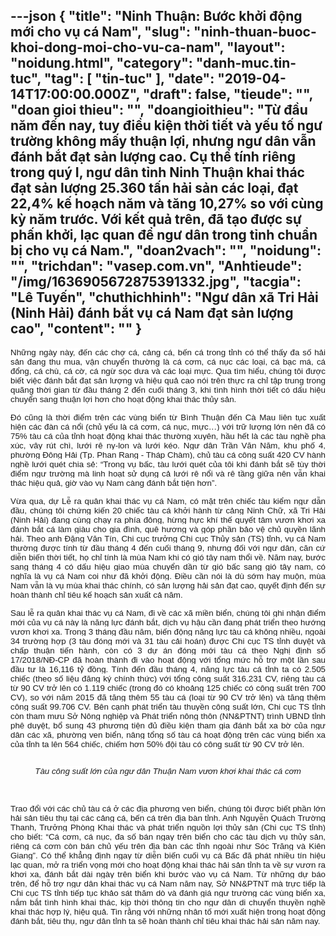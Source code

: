 ---json
{
    "title": "Ninh Thuận: Bước khởi động mới cho vụ cá Nam",
    "slug": "ninh-thuan-buoc-khoi-dong-moi-cho-vu-ca-nam",
    "layout": "noidung.html",
    "category": "danh-muc.tin-tuc",
    "tag": [
        "tin-tuc"
    ],
    "date": "2019-04-14T17:00:00.000Z",
    "draft": false,
    "tieude": "",
    "doan gioi thieu": "",
    "doangioithieu": "Từ đầu năm đến nay, tuy điều kiện thời tiết và yếu tố ngư trường không mấy thuận lợi, nhưng ngư dân vẫn đánh bắt đạt sản lượng cao. Cụ thể tính riêng trong quý I, ngư dân tỉnh Ninh Thuận khai thác đạt sản lượng 25.360 tấn hải sản các loại, đạt 22,4% kế hoạch năm và tăng 10,27% so với cùng kỳ năm trước. Với kết quả trên, đã tạo được sự phấn khởi, lạc quan để ngư dân trong tỉnh chuẩn bị cho vụ cá Nam.",
    "doan2vach": "",
    "noidung": "",
    "trichdan": "vasep.com.vn",
    "Anhtieude": "/img/1636905672875391332.jpg",
    "tacgia": "Lê Tuyến",
    "chuthichhinh": "Ngư dân xã Tri Hải (Ninh Hải) đánh bắt vụ cá Nam đạt sản lượng cao",
    "__content__": ""
}
---
<p style="text-align:justify"><span style="font-size:13px"><span style="color:#1b1b1b"><span style="font-family:Arial"><span style="background-color:#ffffff"><span style="font-size:10pt">Những ng&agrave;y n&agrave;y, đến c&aacute;c chợ c&aacute;, cảng c&aacute;, bến c&aacute; trong tỉnh c&oacute; thể thấy đa số hải sản đang thu mua, vận chuyển thường l&agrave; c&aacute; cơm, c&aacute; nục c&aacute;c loại, c&aacute; bạc m&aacute;, c&aacute; đổng, c&aacute; ch&ugrave;, c&aacute; cờ, c&aacute; ngừ sọc dưa v&agrave; c&aacute;c loại mực. Qua t&igrave;m hiểu, ch&uacute;ng t&ocirc;i được biết việc đ&aacute;nh bắt đạt sản lượng v&agrave; hiệu quả cao n&oacute;i tr&ecirc;n thực ra chỉ tập trung trong qu&atilde;ng thời gian từ đầu th&aacute;ng 2 đến cuối th&aacute;ng 3, khi t&igrave;nh h&igrave;nh thời tiết c&oacute; dấu hiệu chuyển sang thuận lợi hơn cho hoạt động khai th&aacute;c thủy sản.</span></span></span></span></span></p>

<p style="margin-left:0cm; margin-right:0cm; text-align:justify"><span style="font-size:13px"><span style="background-color:white"><span style="color:#1b1b1b"><span style="font-family:Arial"><span style="font-size:10pt">Đ&oacute; cũng l&agrave; thời điểm tr&ecirc;n c&aacute;c v&ugrave;ng biển từ B&igrave;nh Thuận đến C&agrave; Mau li&ecirc;n tục xuất hiện c&aacute;c đ&agrave;n c&aacute; nổi (chủ yếu l&agrave; c&aacute; cơm, c&aacute; nục, mực&hellip;) với trữ lượng lớn n&ecirc;n đ&atilde; c&oacute; 75% t&agrave;u c&aacute; của tỉnh hoạt động khai th&aacute;c thường xuy&ecirc;n, hầu hết l&agrave; c&aacute;c t&agrave;u nghề pha x&uacute;c, v&acirc;y r&uacute;t ch&igrave;, lưới r&ecirc; ny-lon v&agrave; lưới k&eacute;o. Ngư d&acirc;n Trần Văn Năm, khu phố 4, phường Đ&ocirc;ng Hải (Tp. Phan Rang - Th&aacute;p Ch&agrave;m), chủ t&agrave;u c&aacute; c&ocirc;ng suất 420 CV h&agrave;nh nghề lưới qu&eacute;t chia sẻ: &ldquo;Trong vụ bấc, t&agrave;u lưới qu&eacute;t của t&ocirc;i khi đ&aacute;nh bắt sẽ t&ugrave;y thời điểm ngư trường m&agrave; linh hoạt sử dụng cả lưới r&ecirc; nổi v&agrave; r&ecirc; tầng giữa n&ecirc;n vẫn khai th&aacute;c hiệu quả, giờ v&agrave;o vụ Nam c&agrave;ng đ&aacute;nh bắt tiện hơn&rdquo;.</span></span></span></span></span></p>

<p style="margin-left:0cm; margin-right:0cm; text-align:justify"><span style="font-size:13px"><span style="background-color:white"><span style="color:#1b1b1b"><span style="font-family:Arial"><span style="font-size:10pt">Vừa qua, dự Lễ ra qu&acirc;n khai th&aacute;c vụ c&aacute; Nam, c&oacute; mặt tr&ecirc;n chiếc t&agrave;u kiểm ngư dẫn đầu, ch&uacute;ng t&ocirc;i chứng kiến 20 chiếc t&agrave;u c&aacute; khởi h&agrave;nh từ cảng Ninh Chữ, x&atilde; Tri Hải (Ninh Hải) đang c&ugrave;ng chạy ra ph&iacute;a đ&ocirc;ng, hừng hực kh&iacute; thế quyết t&acirc;m vươn khơi xa đ&aacute;nh bắt c&aacute; l&agrave;m gi&agrave;u cho gia đ&igrave;nh, qu&ecirc; hương v&agrave; g&oacute;p phần bảo vệ chủ quyền l&atilde;nh hải. Theo anh Đặng Văn T&iacute;n, Chi cục trưởng Chi cục Thủy sản (TS) tỉnh, vụ c&aacute; Nam thường được t&iacute;nh từ đầu th&aacute;ng 4 đến cuối th&aacute;ng 9, nhưng đối với ngư d&acirc;n, căn cứ diễn biến thời tiết, họ chỉ t&iacute;nh l&agrave; m&ugrave;a Nam khi c&oacute; gi&oacute; t&acirc;y nam thổi về. Năm nay, bước sang th&aacute;ng 4 c&oacute; dấu hiệu giao m&ugrave;a chuyển dần từ gi&oacute; bấc sang gi&oacute; t&acirc;y nam, c&oacute; nghĩa l&agrave; vụ c&aacute; Nam coi như đ&atilde; khởi động. Điều cần n&oacute;i l&agrave; d&ugrave; sớm hay muộn, m&ugrave;a Nam vẫn l&agrave; vụ m&ugrave;a khai th&aacute;c ch&iacute;nh, c&oacute; sản lượng hải sản đạt cao, quyết định đến sự ho&agrave;n th&agrave;nh chỉ ti&ecirc;u kế hoạch sản xuất cả năm.</span></span></span></span></span></p>

<p style="margin-left:0cm; margin-right:0cm; text-align:justify"><span style="font-size:13px"><span style="background-color:white"><span style="color:#1b1b1b"><span style="font-family:Arial"><span style="font-size:10pt">Sau lễ ra qu&acirc;n khai th&aacute;c vụ c&aacute; Nam, đi về c&aacute;c x&atilde; miền biển, ch&uacute;ng t&ocirc;i ghi nhận điểm mới của vụ c&aacute; n&agrave;y l&agrave; năng lực đ&aacute;nh bắt, dịch vụ hậu cần đang ph&aacute;t triển theo hướng vươn khơi xa. Trong 3 th&aacute;ng đầu năm, biến động năng lực t&agrave;u c&aacute; kh&ocirc;ng nhiều, ngo&agrave;i 34 trường hợp (3 t&agrave;u đ&oacute;ng mới v&agrave; 31 t&agrave;u cải ho&aacute;n) được Chi cục TS tỉnh duyệt v&agrave; chấp thuận tiến h&agrave;nh, c&ograve;n c&oacute; 3 dự &aacute;n đ&oacute;ng mới t&agrave;u c&aacute; theo Nghị định số 17/2018/NĐ-CP đ&atilde; ho&agrave;n th&agrave;nh đi v&agrave;o hoạt động với tổng mức hỗ trợ một lần sau đầu tư l&agrave; 16,116 tỷ đồng. T&iacute;nh đến đầu th&aacute;ng 4, năng lực t&agrave;u c&aacute; tỉnh ta c&oacute; 2.505 chiếc (theo số liệu đăng k&yacute; ch&iacute;nh thức) với tổng c&ocirc;ng suất 316.231 CV, ri&ecirc;ng t&agrave;u c&aacute; từ 90 CV trở l&ecirc;n c&oacute; 1.119 chiếc (trong đ&oacute; c&oacute; khoảng 125 chiếc c&oacute; c&ocirc;ng suất tr&ecirc;n 700 CV), so với năm 2015 đ&atilde; tăng th&ecirc;m 55 t&agrave;u c&aacute; (loại từ 90 CV trở l&ecirc;n) v&agrave; tăng th&ecirc;m c&ocirc;ng suất 99.706 CV. B&ecirc;n cạnh ph&aacute;t triển t&agrave;u thuyền c&ocirc;ng suất lớn, Chi cục TS tỉnh c&ograve;n tham mưu Sở N&ocirc;ng nghiệp v&agrave; Ph&aacute;t triển n&ocirc;ng th&ocirc;n (NN&amp;PTNT) tr&igrave;nh UBND tỉnh ph&ecirc; duyệt, bổ sung 43 phương tiện đủ điều kiện tham gia đ&aacute;nh bắt xa bờ của ngư d&acirc;n c&aacute;c x&atilde;, phường ven biển, n&acirc;ng tổng số t&agrave;u c&aacute; hoạt động tr&ecirc;n c&aacute;c v&ugrave;ng biển xa của tỉnh ta l&ecirc;n 564 chiếc, chiếm hơn 50% đội t&agrave;u c&oacute; c&ocirc;ng suất từ 90 CV trở l&ecirc;n.</span></span></span></span></span></p>

<p style="margin-left:0cm; margin-right:0cm; text-align:center"><span style="font-size:13px"><span style="background-color:white"><span style="color:#1b1b1b"><span style="font-family:Arial"><img alt="" src="http://images1.baoninhthuan.com.vn/CMSImage/Resources/Uploaded/tbtdaduyet/dsc-026z7-2019-04-06-19-32.jpg" /></span></span></span></span></p>

<p style="margin-left:0cm; margin-right:0cm; text-align:center"><span style="font-size:13px"><span style="background-color:white"><span style="color:#1b1b1b"><span style="font-family:Arial"><em><span style="font-size:10pt">T&agrave;u c&ocirc;ng suất lớn của ngư d&acirc;n Thuận Nam vươn khơi khai th&aacute;c c&aacute; cơm</span></em></span></span></span></span></p>

<p style="margin-left:0cm; margin-right:0cm; text-align:justify">&nbsp;</p>

<p style="margin-left:0cm; margin-right:0cm; text-align:justify"><span style="font-size:13px"><span style="background-color:white"><span style="color:#1b1b1b"><span style="font-family:Arial"><span style="font-size:10pt">Trao đổi với c&aacute;c chủ t&agrave;u c&aacute; ở c&aacute;c địa phương ven biển, ch&uacute;ng t&ocirc;i được biết phần lớn hải sản ti&ecirc;u thụ tại c&aacute;c cảng c&aacute;, bến c&aacute; tr&ecirc;n địa b&agrave;n tỉnh. Anh Nguyễn Qu&aacute;ch Trường Thanh, Trưởng Ph&ograve;ng Khai th&aacute;c v&agrave; ph&aacute;t triển nguồn lợi thủy sản (Chi cục TS tỉnh) cho biết: &ldquo;C&aacute; cơm, c&aacute; nục, đa số b&aacute;n ngay tr&ecirc;n biển cho c&aacute;c t&agrave;u dịch vụ thủy sản, ri&ecirc;ng c&aacute; cơm c&ograve;n b&aacute;n chủ yếu tr&ecirc;n địa b&agrave;n c&aacute;c tỉnh ngo&agrave;i như S&oacute;c Trăng v&agrave; Ki&ecirc;n Giang&rdquo;. C&oacute; thể khẳng định ngay từ diễn biến cuối vụ c&aacute; Bấc đ&atilde; ph&aacute;t nhiều t&iacute;n hiệu lạc quan, mở ra triển vọng mới cho hoạt động khai th&aacute;c hải sản tỉnh ta về sự vươn ra khơi xa, đ&aacute;nh bắt d&agrave;i ng&agrave;y tr&ecirc;n biển khi bước v&agrave;o vụ c&aacute; Nam. Từ những dự b&aacute;o tr&ecirc;n, để hỗ trợ ngư d&acirc;n khai th&aacute;c vụ c&aacute; Nam năm nay, Sở NN&amp;PTNT m&agrave; trực tiếp l&agrave; Chi cục TS tỉnh tiếp tục khảo s&aacute;t thăm d&ograve; v&agrave; đ&aacute;nh gi&aacute; ngư trường c&aacute;c v&ugrave;ng biển xa, nắm bắt t&igrave;nh h&igrave;nh khai th&aacute;c, kịp thời th&ocirc;ng tin cho ngư d&acirc;n di chuyển thuyền nghề khai th&aacute;c hợp l&yacute;, hiệu quả. Tin rằng với những nh&acirc;n tố mới xuất hiện trong hoạt động đ&aacute;nh bắt, ti&ecirc;u thụ, ngư d&acirc;n tỉnh ta sẽ ho&agrave;n th&agrave;nh chỉ ti&ecirc;u khai th&aacute;c hải sản năm nay.</span></span></span></span></span></p>
